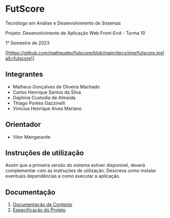 # FutScore

Tecnólogo em Análise e Desenvolvimento de Sistemas

Projeto: Desenvolvimento de Aplicação Web Front-End - Turma 10

1° Semestre de 2023

[[https://github.com/matheudev/futscore/blob/main/docs/img/futscore.jpg|alt=futscore]]

## Integrantes

- Matheus Gonçalves de Oliveira Machado
- Carlos Henrique Santos da Silva
- Daphine Custodia de Almeida
- Thiago Pontes Gazzinelli
- Vinicius Henrique Alves Mariano

## Orientador

- Vitor Mangaravite

## Instruções de utilização

Assim que a primeira versão do sistema estiver disponível, deverá complementar com as instruções de utilização. Descreva como instalar eventuais dependências e como executar a aplicação.

## Documentação

1. [Documentação de Contexto](https://github.com/matheudev/futscore/blob/main/docs/01%20-%20Documenta%C3%A7%C3%A3o%20de%20Contexto.md)
2. [Especificação do Projeto](https://github.com/matheudev/futscore/blob/main/docs/02%20-%20Especifica%C3%A7%C3%A3o%20de%20Projeto.md)